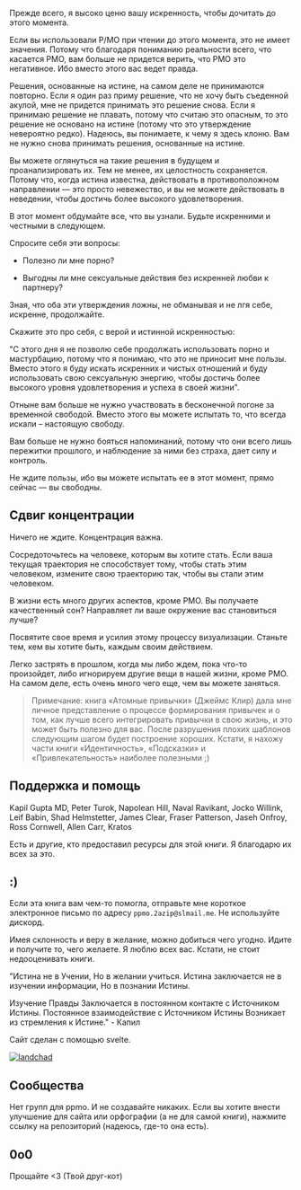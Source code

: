 Прежде всего, я высоко ценю вашу искренность, чтобы дочитать до этого момента.
 
Если вы использовали P/MO при чтении до этого момента, это не имеет значения. Потому что благодаря пониманию реальности всего, что касается PMO, вам больше не придется верить, что PMO это негативное. Ибо вместо этого вас ведет правда.
 
Решения, основанные на истине, на самом деле не принимаются повторно. Если я один раз приму решение, что не хочу быть съеденной акулой, мне не придется принимать это решение снова. Если я принимаю решение не плавать, потому что считаю это опасным, то это решение не основано на истине (потому что это утверждение невероятно редко). Надеюсь, вы понимаете, к чему я здесь клоню. Вам не нужно снова принимать решения, основанные на истине.
 
Вы можете оглянуться на такие решения в будущем и проанализировать их. Тем не менее, их целостность сохраняется. Потому что, когда истина известна, действовать в противоположном направлении — это просто невежество, и вы не можете действовать в неведении, чтобы достичь более высокого удовлетворения.
 
В этот момент обдумайте все, что вы узнали. Будьте искренними и честными в следующем.
 
Спросите себя эти вопросы:
 
- Полезно ли мне порно?
 
- Выгодны ли мне сексуальные действия без искренней любви к партнеру?
 
Зная, что оба эти утверждения ложны, не обманывая и не лгя себе, искренне, продолжайте.
 
Скажите это про себя, с верой и истинной искренностью:
 
"С этого дня я не позволю себе продолжать использовать порно и мастурбацию, потому что я понимаю, что это не приносит мне пользы.
 Вместо этого я буду искать искренних и чистых отношений и буду использовать свою сексуальную энергию, чтобы достичь более высокого уровня удовлетворения и успеха в своей жизни".
 
Отныне вам больше не нужно участвовать в бесконечной погоне за временной свободой. Вместо этого вы можете испытать то, что всегда искали – настоящую свободу.
 
Вам больше не нужно бояться напоминаний, потому что они всего лишь пережитки прошлого, и наблюдение за ними без страха, дает силу и контроль.
 
Не ждите пользы, ибо вы можете испытать ее в этот момент, прямо сейчас — вы свободны.
 
## Сдвиг концентрации
Ничего не ждите. Концентрация важна.
 
Сосредоточьтесь на человеке, которым вы хотите стать. Если ваша текущая траектория не способствует тому, чтобы стать этим человеком, измените свою траекторию так, чтобы вы стали этим человеком.
 
В жизни есть много других аспектов, кроме PMO. Вы получаете качественный сон? Направляет ли ваше окружение вас становиться лучше?
 
Посвятите свое время и усилия этому процессу визуализации. Станьте тем, кем вы хотите быть, каждым своим действием.
 
Легко застрять в прошлом, когда мы либо ждем, пока что-то произойдет, либо игнорируем другие вещи в нашей жизни, кроме PMO. На самом деле, есть очень много чего еще, чем вы можете заняться.
 
> Примечание: книга «Атомные привычки» (Джеймс Клир) дала мне личное представление о процессе формирования привычек и о том, как лучше всего интегрировать привычки в свою жизнь, и это может быть полезно для вас. После разрушения плохих шаблонов следующим шагом будет построение хороших. Кстати, я нахожу части книги «Идентичность», «Подсказки» и «Привлекательность» наиболее полезными ;)
 
## Поддержка и помощь
Kapil Gupta MD, Peter Turok, Napolean Hill, Naval Ravikant, Jocko Willink, Leif Babin, Shad Helmstetter, James Clear, Fraser Patterson, Jaseh Onfroy, Ross Cornwell, Allen Carr, Kratos
 
Есть и другие, кто предоставил ресурсы для этой книги. Я благодарю их всех за это.
 
## :)
Если эта книга вам чем-то помогла, отправьте мне короткое электронное письмо по адресу `ppmo.2azip@slmail.me`. Не используйте дискорд.
 
Имея склонность и веру в желание, можно добиться чего угодно. Идите и получите то, чего желаете. Я люблю всех вас. Кстати, не стоит недооценивать книги.
 
"Истина не в Учении, Но в желании учиться. Истина заключается не в изучении информации, Но в познании Истины.
 
Изучение Правды Заключается в постоянном контакте с Источником Истины. Постоянное взаимодействие с Источником Истины Возникает из стремления к Истине." - Капил
 
Сайт сделан с помощью svelte.
 
[![landchad](../images/landchad.gif)](https://landchad.net)
 
## Сообщества
Нет групп для ppmo. И не создавайте никаких.
Если вы хотите внести улучшение для сайта или орфографии (а не для самой книги), нажмите ссылку на репозиторий (надеюсь, где-то она есть).
 
## 0o0
Прощайте <3
(Твой друг-кот)
 
